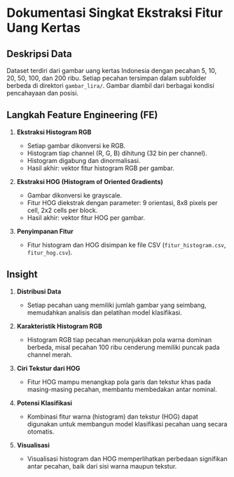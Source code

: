 # Dokumentasi Singkat Ekstraksi Fitur Uang Kertas

## Deskripsi Data
Dataset terdiri dari gambar uang kertas Indonesia dengan pecahan 5, 10, 20, 50, 100, dan 200 ribu. Setiap pecahan tersimpan dalam subfolder berbeda di direktori `gambar_lira/`. Gambar diambil dari berbagai kondisi pencahayaan dan posisi.

## Langkah Feature Engineering (FE)
1. **Ekstraksi Histogram RGB**  
   - Setiap gambar dikonversi ke RGB.
   - Histogram tiap channel (R, G, B) dihitung (32 bin per channel).
   - Histogram digabung dan dinormalisasi.
   - Hasil akhir: vektor fitur histogram RGB per gambar.

2. **Ekstraksi HOG (Histogram of Oriented Gradients)**  
   - Gambar dikonversi ke grayscale.
   - Fitur HOG diekstrak dengan parameter: 9 orientasi, 8x8 pixels per cell, 2x2 cells per block.
   - Hasil akhir: vektor fitur HOG per gambar.

3. **Penyimpanan Fitur**  
   - Fitur histogram dan HOG disimpan ke file CSV (`fitur_histogram.csv`, `fitur_hog.csv`).

## Insight
1. **Distribusi Data**  
   - Setiap pecahan uang memiliki jumlah gambar yang seimbang, memudahkan analisis dan pelatihan model klasifikasi.

2. **Karakteristik Histogram RGB**  
   - Histogram RGB tiap pecahan menunjukkan pola warna dominan berbeda, misal pecahan 100 ribu cenderung memiliki puncak pada channel merah.

3. **Ciri Tekstur dari HOG**  
   - Fitur HOG mampu menangkap pola garis dan tekstur khas pada masing-masing pecahan, membantu membedakan antar nominal.

4. **Potensi Klasifikasi**  
   - Kombinasi fitur warna (histogram) dan tekstur (HOG) dapat digunakan untuk membangun model klasifikasi pecahan uang secara otomatis.

5. **Visualisasi**  
   - Visualisasi histogram dan HOG memperlihatkan perbedaan signifikan antar pecahan, baik dari sisi warna maupun tekstur.

